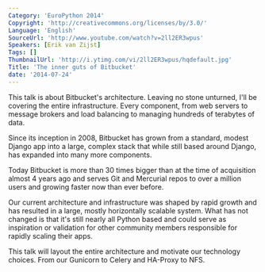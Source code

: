 ```yaml
---
Category: 'EuroPython 2014'
Copyright: 'http://creativecommons.org/licenses/by/3.0/'
Language: 'English'
SourceUrl: 'http://www.youtube.com/watch?v=2ll2ER3wpus'
Speakers: [Erik van Zijst]
Tags: []
ThumbnailUrl: 'http://i.ytimg.com/vi/2ll2ER3wpus/hqdefault.jpg'
Title: 'The inner guts of Bitbucket'
date: '2014-07-24'
---
```

This talk is about Bitbucket's architecture. Leaving no stone unturned, I'll be covering the entire infrastructure. Every component, from web servers to message brokers and load balancing to managing hundreds of terabytes of data.

Since its inception in 2008, Bitbucket has grown from a standard, modest Django app into a large, complex stack that while still based around Django, has expanded into many more components.

Today Bitbucket is more than 30 times bigger than at the time of acquisition almost 4 years ago and serves Git and Mercurial repos to over a million users and growing faster now than ever before.

Our current architecture and infrastructure was shaped by rapid growth and has resulted in a large, mostly horizontally scalable system. What has not changed is that it's still nearly all Python based and could serve as inspiration or validation for other community members responsible for rapidly scaling their apps.

This talk will layout the entire architecture and motivate our technology choices. From our Gunicorn to Celery and HA-Proxy to NFS.
